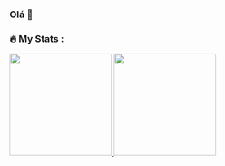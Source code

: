 ### Olá 👋

### :fire: My Stats :

<div>
<a href="https://github.com/seu-usuário-aqui">
<img height="180em" src="https://github-readme-stats.vercel.app/api/top-langs/?Arthur99Silva&layout=compact&langs_count=7&theme=dracula"/>
<img height="180em" src="https://github-readme-stats.vercel.app/api?Arthur99Silva&show_icons=true&theme=dracula&include_all_commits=true&count_private=true"/>
</div>
